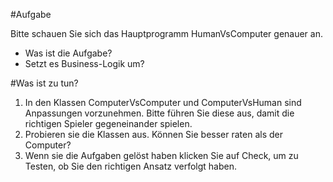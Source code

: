
#Aufgabe 

Bitte schauen Sie sich das Hauptprogramm HumanVsComputer genauer an.

- Was ist die Aufgabe?
- Setzt es Business-Logik um?

#Was ist zu tun?
1. In den Klassen ComputerVsComputer und ComputerVsHuman sind Anpassungen vorzunehmen.
Bitte führen Sie diese aus, damit die richtigen Spieler gegeneinander spielen.
2. Probieren sie die Klassen aus. Können Sie besser raten als der Computer?
3. Wenn sie die Aufgaben gelöst haben klicken Sie auf Check, um zu Testen, ob Sie den richtigen Ansatz verfolgt haben.




